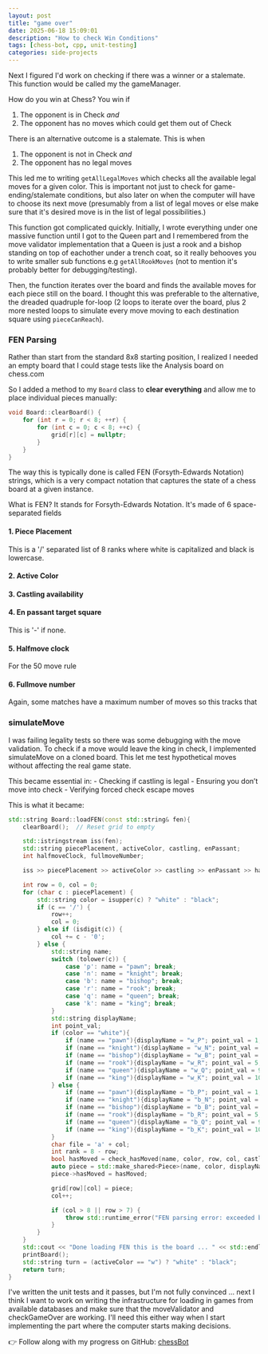 ```yaml
---
layout: post
title: "game over"
date: 2025-06-18 15:09:01
description: "How to check Win Conditions"
tags: [chess-bot, cpp, unit-testing]
categories: side-projects
---
```


Next I figured I'd work on checking if there was a winner or a stalemate. This function would be called my the gameManager.

How do you win at Chess? You win if

1. The opponent is in Check _and_
2. The opponent has no moves which could get them out of Check

There is an alternative outcome is a stalemate. This is when

1. The opponent is not in Check _and_
2. The opponent has no legal moves

This led me to writing `getAllLegalMoves` which checks all the available legal moves for a given color. This is important not just to check for game-ending/stalemate conditions, but also later on when the computer will have to choose its next move (presumably from a list of legal moves or else make sure that it's desired move is in the list of legal possibilities.)

This function got complicated quickly. Initially, I wrote everything under one massive function until I got to the Queen part and I remembered from the move validator implementation that a Queen is just a rook and a bishop standing on top of eachother under a trench coat, so it really behooves you to write smaller sub functions e.g `getAllRookMoves` (not to mention it's probably better for debugging/testing).

Then, the function iterates over the board and finds the available moves for each piece still on the board. I thought this was preferable to the alternative, the dreaded quadruple for-loop (2 loops to iterate over the board, plus 2 more nested loops to simulate every move moving to each destination square using `pieceCanReach`).

### FEN Parsing

Rather than start from the standard 8x8 starting position, I realized I needed an empty board that I could stage tests like the Analysis board on chess.com

So I added a method to my `Board` class to **clear everything** and allow me to place individual pieces manually:

```cpp
void Board::clearBoard() {
    for (int r = 0; r < 8; ++r) {
        for (int c = 0; c < 8; ++c) {
            grid[r][c] = nullptr;
        }
    }
}
```

The way this is typically done is called FEN (Forsyth-Edwards Notation) strings, which is a very compact notation that captures the state of a chess board at a given instance.

What is FEN? It stands for Forsyth-Edwards Notation. It's made of 6 space-separated fields

#### 1. Piece Placement

This is a '/' separated list of 8 ranks where white is capitalized and black is lowercase.

#### 2. Active Color

#### 3. Castling availability

#### 4. En passant target square

This is '-' if none.

#### 5. Halfmove clock

For the 50 move rule

#### 6. Fullmove number

Again, some matches have a maximum number of moves so this tracks that

### simulateMove

I was failing legality tests so there was some debugging with the move validation. To check if a move would leave the king in check, I implemented simulateMove on a cloned board. This let me test hypothetical moves without affecting the real game state.

This became essential in: - Checking if castling is legal - Ensuring you don’t move into check - Verifying forced check escape moves

This is what it became:

```cpp
std::string Board::loadFEN(const std::string& fen){
    clearBoard();  // Reset grid to empty

    std::istringstream iss(fen);
    std::string piecePlacement, activeColor, castling, enPassant;
    int halfmoveClock, fullmoveNumber;

    iss >> piecePlacement >> activeColor >> castling >> enPassant >> halfmoveClock >> fullmoveNumber;

    int row = 0, col = 0;
    for (char c : piecePlacement) {
        std::string color = isupper(c) ? "white" : "black";
        if (c == '/') {
            row++;
            col = 0;
        } else if (isdigit(c)) {
            col += c - '0';
        } else {
            std::string name;
            switch (tolower(c)) {
                case 'p': name = "pawn"; break;
                case 'n': name = "knight"; break;
                case 'b': name = "bishop"; break;
                case 'r': name = "rook"; break;
                case 'q': name = "queen"; break;
                case 'k': name = "king"; break;
            }
            std::string displayName;
            int point_val;
            if (color == "white"){
                if (name == "pawn"){displayName = "w_P"; point_val = 1;}
                if (name == "knight"){displayName = "w_N"; point_val = 3;}
                if (name == "bishop"){displayName = "w_B"; point_val = 3;}
                if (name == "rook"){displayName = "w_R"; point_val = 5;}
                if (name == "queen"){displayName = "w_Q"; point_val = 9;}
                if (name == "king"){displayName = "w_K"; point_val = 1000;}
            } else {
                if (name == "pawn"){displayName = "b_P"; point_val = 1;}
                if (name == "knight"){displayName = "b_N"; point_val = 3;}
                if (name == "bishop"){displayName = "b_B"; point_val = 3;}
                if (name == "rook"){displayName = "b_R"; point_val = 5;}
                if (name == "queen"){displayName = "b_Q"; point_val = 9;}
                if (name == "king"){displayName = "b_K"; point_val = 1000;}
            }
            char file = 'a' + col;
            int rank = 8 - row;
            bool hasMoved = check_hasMoved(name, color, row, col, castling);
            auto piece = std::make_shared<Piece>(name, color, displayName, file, rank, point_val);
            piece->hasMoved = hasMoved;

            grid[row][col] = piece;
            col++;

            if (col > 8 || row > 7) {
                throw std::runtime_error("FEN parsing error: exceeded board bounds.");
            }
        }
    }
    std::cout << "Done loading FEN this is the board ... " << std::endl;
    printBoard();
    std::string turn = (activeColor == "w") ? "white" : "black";
    return turn;
}
```

I've written the unit tests and it passes, but I'm not fully convinced ... next I think I want to work on writing the infrastructure for loading in games from available databases and make sure that the moveValidator and checkGameOver are working. I'll need this either way when I start implementing the part where the computer starts making decisions.

👉 Follow along with my progress on GitHub: [chessBot](https://github.com/suchkristenwow/chessBot)
